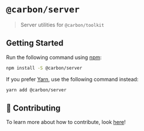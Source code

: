 # `@carbon/server`

> Server utilities for `@carbon/toolkit`

## Getting Started

Run the following command using [npm](https://www.npmjs.com/):

```bash
npm install -S @carbon/server
```

If you prefer [Yarn](https://yarnpkg.com/en/), use the following command instead:

```bash
yarn add @carbon/server
```

## 🤲 Contributing

To learn more about how to contribute, look [here](/.github/CONTRIBUTING.md)!
